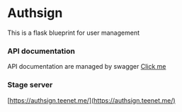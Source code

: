 # Authsign

This is a flask blueprint for user management

### API documentation

API documentation are managed by swagger
[Click me](https://plbin97.github.io/authsign/)

### Stage server

[https://authsign.teenet.me/](https://authsign.teenet.me/)

